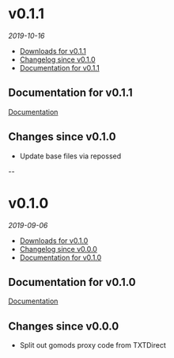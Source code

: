 <!--
# v0.2.0
_2017_
  - [Downloads for v0.2.0](#downloads-for-v020)
  - [Changelog since v0.1.0](#changes-since-v010)
  - [Documentation for v0.2.0](#documentation-for-v020)

## Documentation for v0.2.0
[Documentation](/tree/v0.2.0/docs)

## Changes since v0.1.0

## Fixes since v0.1.0

---

-->

# v0.1.1
_2019-10-16_
  - [Downloads for v0.1.1](https://github.com/okkur/gomods/releases/tag/v0.1.1)
  - [Changelog since v0.1.0](#changes-since-v010)
  - [Documentation for v0.1.1](#documentation-for-v011)

## Documentation for v0.1.1
[Documentation](/docs)


## Changes since v0.1.0
  - Update base files via repossed

--

# v0.1.0
_2019-09-06_
  - [Downloads for v0.1.0](https://github.com/okkur/gomods/releases/tag/v0.1.0)
  - [Changelog since v0.0.0](#changes-since-v000)
  - [Documentation for v0.1.0](#documentation-for-v010)

## Documentation for v0.1.0
[Documentation](/docs)

## Changes since v0.0.0
  - Split out gomods proxy code from TXTDirect
